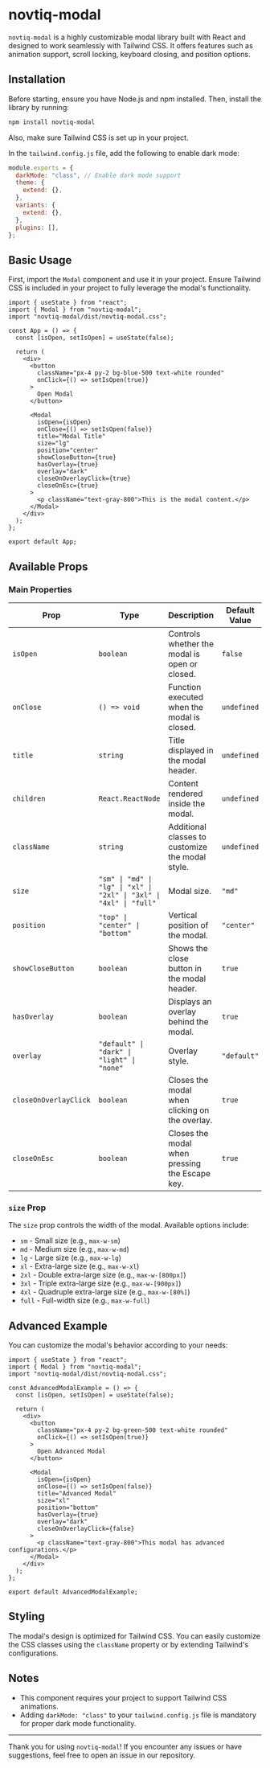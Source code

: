 # novtiq-modal

`novtiq-modal` is a highly customizable modal library built with React and designed to work seamlessly with Tailwind CSS. It offers features such as animation support, scroll locking, keyboard closing, and position options.

## Installation

Before starting, ensure you have Node.js and npm installed. Then, install the library by running:

```bash
npm install novtiq-modal
```

Also, make sure Tailwind CSS is set up in your project.

In the `tailwind.config.js` file, add the following to enable dark mode:

```js
module.exports = {
  darkMode: "class", // Enable dark mode support
  theme: {
    extend: {},
  },
  variants: {
    extend: {},
  },
  plugins: [],
};
```

## Basic Usage

First, import the `Modal` component and use it in your project. Ensure Tailwind CSS is included in your project to fully leverage the modal's functionality.

```tsx
import { useState } from "react";
import { Modal } from "novtiq-modal";
import "novtiq-modal/dist/novtiq-modal.css";

const App = () => {
  const [isOpen, setIsOpen] = useState(false);

  return (
    <div>
      <button
        className="px-4 py-2 bg-blue-500 text-white rounded"
        onClick={() => setIsOpen(true)}
      >
        Open Modal
      </button>

      <Modal
        isOpen={isOpen}
        onClose={() => setIsOpen(false)}
        title="Modal Title"
        size="lg"
        position="center"
        showCloseButton={true}
        hasOverlay={true}
        overlay="dark"
        closeOnOverlayClick={true}
        closeOnEsc={true}
      >
        <p className="text-gray-800">This is the modal content.</p>
      </Modal>
    </div>
  );
};

export default App;
```

## Available Props

### Main Properties

| Prop                  | Type                                                                | Description                                      | Default Value |
| --------------------- | ------------------------------------------------------------------- | ------------------------------------------------ | ------------- |
| `isOpen`              | `boolean`                                                           | Controls whether the modal is open or closed.    | `false`       |
| `onClose`             | `() => void`                                                        | Function executed when the modal is closed.      | `undefined`   |
| `title`               | `string`                                                            | Title displayed in the modal header.             | `undefined`   |
| `children`            | `React.ReactNode`                                                   | Content rendered inside the modal.               | `undefined`   |
| `className`           | `string`                                                            | Additional classes to customize the modal style. | `undefined`   |
| `size`                | `"sm" \| "md" \| "lg" \| "xl" \| "2xl" \| "3xl" \| "4xl" \| "full"` | Modal size.                                      | `"md"`        |
| `position`            | `"top" \| "center" \| "bottom"`                                     | Vertical position of the modal.                  | `"center"`    |
| `showCloseButton`     | `boolean`                                                           | Shows the close button in the modal header.      | `true`        |
| `hasOverlay`          | `boolean`                                                           | Displays an overlay behind the modal.            | `true`        |
| `overlay`             | `"default" \| "dark" \| "light" \| "none"`                          | Overlay style.                                   | `"default"`   |
| `closeOnOverlayClick` | `boolean`                                                           | Closes the modal when clicking on the overlay.   | `true`        |
| `closeOnEsc`          | `boolean`                                                           | Closes the modal when pressing the Escape key.   | `true`        |

### `size` Prop

The `size` prop controls the width of the modal. Available options include:

- `sm` - Small size (e.g., `max-w-sm`)
- `md` - Medium size (e.g., `max-w-md`)
- `lg` - Large size (e.g., `max-w-lg`)
- `xl` - Extra-large size (e.g., `max-w-xl`)
- `2xl` - Double extra-large size (e.g., `max-w-[800px]`)
- `3xl` - Triple extra-large size (e.g., `max-w-[900px]`)
- `4xl` - Quadruple extra-large size (e.g., `max-w-[80%]`)
- `full` - Full-width size (e.g., `max-w-full`)

## Advanced Example

You can customize the modal's behavior according to your needs:

```tsx
import { useState } from "react";
import { Modal } from "novtiq-modal";
import "novtiq-modal/dist/novtiq-modal.css";

const AdvancedModalExample = () => {
  const [isOpen, setIsOpen] = useState(false);

  return (
    <div>
      <button
        className="px-4 py-2 bg-green-500 text-white rounded"
        onClick={() => setIsOpen(true)}
      >
        Open Advanced Modal
      </button>

      <Modal
        isOpen={isOpen}
        onClose={() => setIsOpen(false)}
        title="Advanced Modal"
        size="xl"
        position="bottom"
        hasOverlay={true}
        overlay="dark"
        closeOnOverlayClick={false}
      >
        <p className="text-gray-800">This modal has advanced configurations.</p>
      </Modal>
    </div>
  );
};

export default AdvancedModalExample;
```

## Styling

The modal's design is optimized for Tailwind CSS. You can easily customize the CSS classes using the `className` property or by extending Tailwind's configurations.

## Notes

- This component requires your project to support Tailwind CSS animations.
- Adding `darkMode: "class"` to your `tailwind.config.js` file is mandatory for proper dark mode functionality.

---

Thank you for using `novtiq-modal`! If you encounter any issues or have suggestions, feel free to open an issue in our repository.
